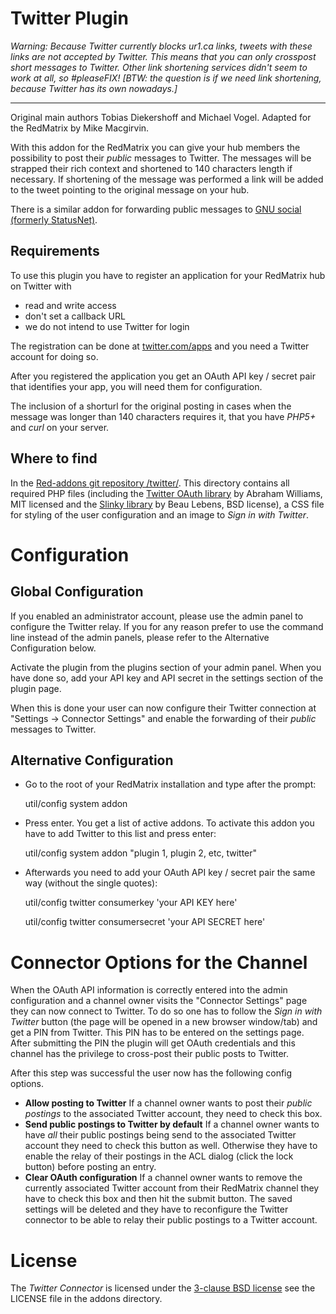Twitter Plugin
==============

*Warning: Because Twitter currently blocks ur1.ca links, tweets with these links are not accepted by Twitter. This means that you can only crosspost short messages to Twitter. Other link shortening services didn't seem to work at all, so #pleaseFIX! [BTW: the question is if we need link shortening, because Twitter has its own nowadays.]*

------------

Original main authors Tobias Diekershoff and Michael Vogel. Adapted for the RedMatrix by Mike Macgirvin.

With this addon for the RedMatrix you can give your hub members the possibility to post
their *public* messages to Twitter. The messages will be strapped their rich
context and shortened to 140 characters length if necessary. If shortening of
the message was performed a link will be added to the tweet pointing to the
original message on your hub.

There is a similar addon for forwarding public messages to
[GNU social (formerly StatusNet)](http://gnu.io/social/).

Requirements
------------

To use this plugin you have to register an application for your RedMatrix
hub on Twitter with

* read and write access
* don't set a callback URL
* we do not intend to use Twitter for login

The registration can be done at [twitter.com/apps](https://apps.twitter.com/) and you need a Twitter
account for doing so.

After you registered the application you get an OAuth API key / secret
pair that identifies your app, you will need them for configuration.

The inclusion of a shorturl for the original posting in cases when the
message was longer than 140 characters requires it, that you have *PHP5+* and
*curl* on your server.

Where to find
-------------

In the [Red-addons git repository /twitter/](https://github.com/friendica/red-addons/tree/master/twitter). This directory 
contains all required PHP files (including the [Twitter OAuth library][1] by Abraham
Williams, MIT licensed and the [Slinky library][2] by Beau Lebens, BSD license),
a CSS file for styling of the user configuration and an image to _Sign in with
Twitter_.

[1]: https://github.com/abraham/twitteroauth
[2]: http://dentedreality.com.au/projects/slinky/

Configuration
=============

Global Configuration
--------------------

If you enabled an administrator account, please use the admin panel to configure
the Twitter relay. If you for any reason prefer to use the command line instead 
of the admin panels, please refer to the Alternative Configuration below. 

Activate the plugin from the plugins section of your admin panel.  When you have
done so, add your API key and API secret in the settings section of the 
plugin page.

When this is done your user can now configure their Twitter connection at
"Settings -> Connector Settings" and enable the forwarding of their *public*
messages to Twitter.

Alternative Configuration
-------------------------

* Go to the root of your RedMatrix installation and type after the prompt:

     util/config system addon

* Press enter. You get a list of active addons. To activate this addon you have to add Twitter to this list and press enter:

     util/config system addon "plugin 1, plugin 2, etc, twitter"

* Afterwards you need to add your OAuth API key / secret pair the same way (without the single quotes):

     util/config twitter consumerkey 'your API KEY here' 

     util/config twitter consumersecret 'your API SECRET here'


Connector Options for the Channel
=================================

When the OAuth API information is correctly entered into the admin configuration and a channel owner visits the "Connector Settings" page they can now connect to Twitter. To do so one has to follow the _Sign in with Twitter_
button (the page will be opened in a new browser window/tab) and get a PIN from Twitter. This PIN has to be entered on the settings page. After submitting the PIN the plugin will get OAuth credentials and this channel has the privilege to cross-post their public posts to Twitter.

After this step was successful the user now has the following config options.

* **Allow posting to Twitter** If a channel owner wants to post their _public postings_ 
   to the associated Twitter account, they need to check this box.
* **Send public postings to Twitter by default** If a channel owner wants to have _all_
  their public postings being send to the associated Twitter account they need to check
  this button as well. Otherwise they have to enable the relay of their postings
  in the ACL dialog (click the lock button) before posting an entry.
* **Clear OAuth configuration** If a channel owner wants to remove the currently associated
  Twitter account from their RedMatrix channel they have to check this box and
  then hit the submit button. The saved settings will be deleted and they have
  to reconfigure the Twitter connector to be able to relay their public
  postings to a Twitter account.

License
=======

The _Twitter Connector_ is licensed under the [3-clause BSD license][3] see 
the
LICENSE file in the addons directory.

[3]: http://opensource.org/licenses/BSD-3-Clause


